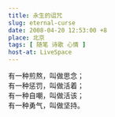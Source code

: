 ```yaml
---
title: 永生的诅咒
slug: eternal-curse
date: 2008-04-20 12:53:00 +8
place: 北京
tags: [ 随笔 诗歌 心情 ]
host-at: LiveSpace
---
```

有一种煎熬，叫做思念；<br />
有一种惩罚，叫做活着；<br />
有一种自嘲，叫做活该；<br />
有一种勇气，叫做坚持。<br />
